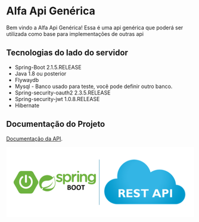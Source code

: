 # Alfa Api Genérica
Bem vindo a  Alfa Api Genérica!
Essa é uma api genérica que poderá ser utilizada como base para implementações de outras api <br /> 

## Tecnologias do lado do servidor
* Spring-Boot 2.1.5.RELEASE
* Java 1.8 ou posterior
* Flywaydb
* Mysql - Banco usado para teste, você pode definir outro banco.
* Spring-security-oauth2 2.3.5.RELEASE
* Spring-security-jwt 1.0.8.RELEASE
* Hibernate

## Documentação do Projeto
[Documentação da API](https://github.com/renatoredes/api/wiki).<br />

![API](https://github.com/renatoredes/api/blob/DOCUMENTATION/wiki/img/springboot.png) <br />










